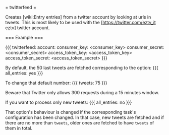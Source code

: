 = twitterfeed =

Creates [wiki:Entry entries] from a twitter account by looking at urls in tweets. This is most likely to be used with the [https://twitter.com/eztv_it eztv] twitter account.

=== Example ===

{{{
twitterfeed:
  account: <account>
  consumer_key: <consumer_key>
  consumer_secret: <consumer_secret>
  access_token_key: <access_token_key>
  access_token_secret: <access_token_secret>
}}}

By default, the 50 last tweets are fetched corresponding to the option:
{{{
all_entries: yes
}}}

To change that default number:
{{{
tweets: 75
}}}

Beware that Twitter only allows 300 requests during a 15 minutes window.

If you want to process only new tweets:
{{{
all_entries: no
}}}

That option's behaviour is changed if the corresponding task's
configuration has been changed. In that case, new tweets are
fetched and if there are no more than `tweets`, older ones are
fetched to have `tweets` of them in total.

